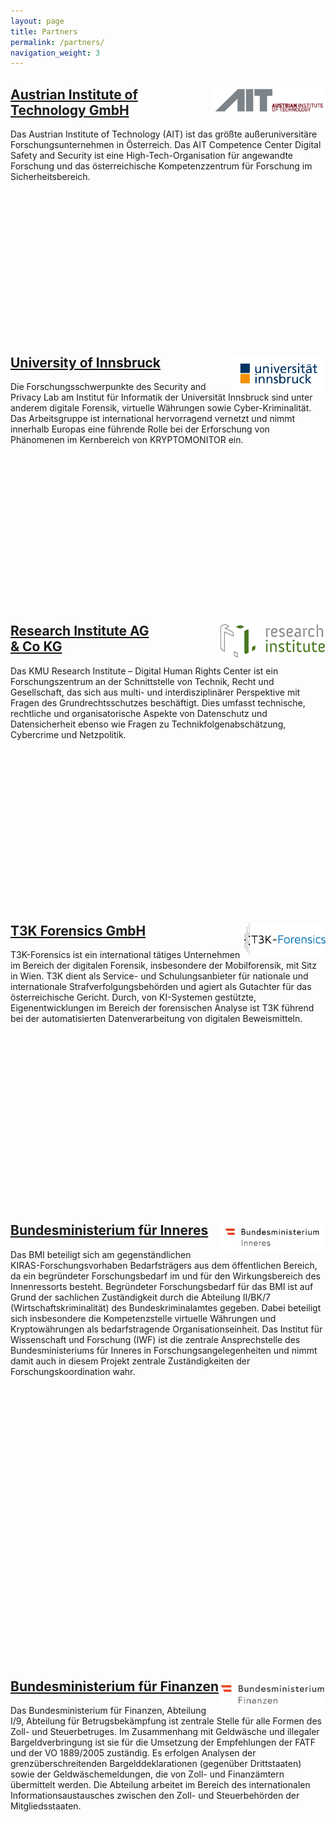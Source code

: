 ```yaml
---
layout: page
title: Partners
permalink: /partners/
navigation_weight: 3
---
```


<div class="row">
	<div class="col s12 m8 l6">
		<div class = "card-panel"  style="height:400px">
			<img style="float: right;" src="/img/ait_logo_ohne_claim_c1_rgb.jpg" alt="AIT" width="180"/>
			<h2><a href="http://www.ait.ac.at">Austrian Institute of Technology GmbH</a></h2>
			Das Austrian Institute of Technology (AIT) ist das größte außeruniversitäre Forschungsunternehmen in Österreich. Das AIT Competence Center Digital Safety and Security ist eine High-Tech-Organisation für angewandte Forschung und das österreichische Kompetenzzentrum für Forschung im Sicherheitsbereich.
	    </div>
	</div>
	<div class="col s12 m8 l6">
		<div class = "card-panel"  style="height:400px">
			<img style="float: right;" src="/img/universitaet-innsbruck-logo-rgb-farbe.png" alt="UIBK" width="150"/>
			<h2><a href="http://informationsecurity.uibk.ac.at/">University of Innsbruck</a></h2>
			Die Forschungsschwerpunkte des Security and Privacy Lab am Institut für Informatik der Universität Innsbruck sind unter anderem digitale Forensik, virtuelle Währungen sowie Cyber-Kriminalität. Das Arbeitsgruppe ist international hervorragend vernetzt und nimmt innerhalb Europas eine führende Rolle bei der Erforschung von Phänomenen im Kernbereich von KRYPTOMONITOR ein.
	    </div>
	</div>
</div>
<div class="row">
	<div class="col s12 m8 l6">
		<div class = "card-panel"  style="height:450px">
			<img style="float: right;" src="/img/ri.png" alt="RI" width="170"/>
			<h2><a href="https://www.researchinstitute.at/">Research Institute AG <br> & Co KG</a></h2>
			Das KMU Research Institute – Digital Human Rights Center ist ein Forschungszentrum an der Schnittstelle von Technik, Recht und Gesellschaft, das sich aus multi- und interdisziplinärer Perspektive mit Fragen des Grundrechtsschutzes beschäftigt. Dies umfasst technische, rechtliche und organisatorische Aspekte von Datenschutz und Datensicherheit ebenso wie Fragen zu Technikfolgenabschätzung, Cybercrime und Netzpolitik.
	    </div>
	</div>
	<div class="col s12 m8 l6">
		<div class = "card-panel"  style="height:450px">
			<img style="float: right;" src="/img/t3k.png" alt="T3K" width="130"/>
			<h2><a href="https://www.t3k.ai/">T3K Forensics GmbH</a></h2>
			T3K-Forensics ist ein international tätiges Unternehmen im Bereich der digitalen Forensik, insbesondere der Mobilforensik, mit Sitz in Wien. T3K dient als Service- und Schulungsanbieter für nationale und internationale Strafverfolgungsbehörden und agiert als Gutachter für das österreichische Gericht. Durch, von KI-Systemen gestützte, Eigenentwicklungen im Bereich der forensischen Analyse ist T3K führend bei der automatisierten Datenverarbeitung von digitalen Beweismitteln.
	    </div>
	</div>
</div>
<div class="row">
	<div class="col s12 m8 l6">
		<div class = "card-panel"  style="height:700px">
			<img style="float: right;" src="/img/2018_BMI_Logo_deutsch_4c.jpg" alt="BMI" width="170"/>
			<h2><a href="https://www.bmi.gv.at/">Bundesministerium für Inneres</a></h2>
			Das BMI beteiligt sich am gegenständlichen KIRAS-Forschungsvorhaben Bedarfsträgers aus dem öffentlichen Bereich, da ein begründeter Forschungsbedarf im und für den Wirkungsbereich des Innenressorts besteht. Begründeter Forschungsbedarf für das BMI ist auf Grund der sachlichen Zuständigkeit durch die Abteilung II/BK/7 (Wirtschaftskriminalität) des Bundeskriminalamtes gegeben. Dabei beteiligt sich insbesondere die Kompetenzstelle virtuelle Währungen und Kryptowährungen als bedarfstragende Organisationseinheit. Das Institut für Wissenschaft und Forschung (IWF) ist die zentrale Ansprechstelle des Bundesministeriums für Inneres in Forschungsangelegenheiten und nimmt damit auch in diesem Projekt zentrale Zuständigkeiten der Forschungskoordination wahr.
	    </div>
	</div>
	<div class="col s12 m8 l6">
		<div class = "card-panel"  style="height:700px">
			<img style="float: right;" src="/img/bmf.png" alt="BMF" width="170"/>
			<h2><a href="http://www.bmf.gv.at/">Bundesministerium für Finanzen</a></h2>
			Das Bundesministerium für Finanzen, Abteilung I/9, Abteilung für Betrugsbekämpfung ist zentrale Stelle für alle Formen des Zoll- und Steuerbetruges. Im Zusammenhang mit Geldwäsche und illegaler Bargeldverbringung ist sie für die Umsetzung der Empfehlungen der FATF und der VO 1889/2005 zuständig. Es erfolgen Analysen der grenzüberschreitenden Bargelddeklarationen (gegenüber Drittstaaten) sowie der Geldwäschemeldungen, die von Zoll- und Finanzämtern übermittelt werden. Die Abteilung arbeitet im Bereich des internationalen Informationsaustausches zwischen den Zoll- und Steuerbehörden der Mitgliedsstaaten. 
	    </div>
	</div>
</div>
